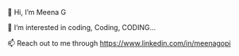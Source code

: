👋 Hi, I’m Meena G


👀 I’m interested in coding, Coding, CODING...


📫 Reach out to me through https://www.linkedin.com/in/meenagopi

<!---
meena2512/meena2512 is a ✨ special ✨ repository because its `README.md` (this file) appears on your GitHub profile.
You can click the Preview link to take a look at your changes.
--->

